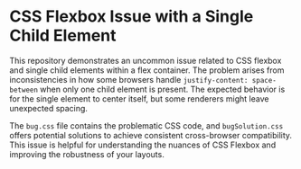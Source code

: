 # CSS Flexbox Issue with a Single Child Element

This repository demonstrates an uncommon issue related to CSS flexbox and single child elements within a flex container.  The problem arises from inconsistencies in how some browsers handle `justify-content: space-between` when only one child element is present.  The expected behavior is for the single element to center itself, but some renderers might leave unexpected spacing.

The `bug.css` file contains the problematic CSS code, and `bugSolution.css` offers potential solutions to achieve consistent cross-browser compatibility.  This issue is helpful for understanding the nuances of CSS Flexbox and improving the robustness of your layouts.